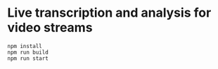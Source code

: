 # Live transcription and analysis for video streams

```
npm install
npm run build
npm run start
```
